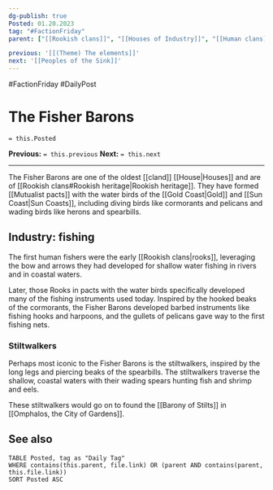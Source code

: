 ```yaml
---
dg-publish: true
Posted: 01.20.2023
tag: "#FactionFriday"
parent: ["[[Rookish clans]]", "[[Houses of Industry]]", "[[Human clans]]", "[[House]]", "[[Mutualist pacts]]", "[[Mutualist House]]", "[[Barony of Stilts]]"]

previous: '[[(Theme) The elements]]'
next: '[[Peoples of the Sink]]'
---
```

#FactionFriday #DailyPost
# The Fisher Barons
`= this.Posted`

**Previous:** `= this.previous`
**Next:** `= this.next`

---

The Fisher Barons are one of the oldest [[cland]] [[House|Houses]] and are of [[Rookish clans#Rookish heritage|Rookish heritage]]. They have formed [[Mutualist pacts]] with the water birds of the [[Gold Coast|Gold]] and [[Sun Coast|Sun Coasts]], including diving birds like cormorants and pelicans and wading birds like herons and spearbills.

## Industry: fishing

The first human fishers were the early [[Rookish clans|rooks]], leveraging the bow and arrows they had developed for shallow water fishing in rivers and in coastal waters.

Later, those Rooks in pacts with the water birds specifically developed many of the fishing instruments used today. Inspired by the hooked beaks of the cormorants, the Fisher Barons developed barbed instruments like fishing hooks and harpoons, and the gullets of pelicans gave way to the first fishing nets.

### Stiltwalkers

Perhaps most iconic to the Fisher Barons is the stiltwalkers, inspired by the long legs and piercing beaks of the spearbills. The stiltwalkers traverse the shallow, coastal waters with their wading spears hunting fish and shrimp and eels.

These stiltwalkers would go on to found the [[Barony of Stilts]] in [[Omphalos, the City of Gardens]].

## See also

```dataview
TABLE Posted, tag as "Daily Tag"
WHERE contains(this.parent, file.link) OR (parent AND contains(parent, this.file.link))
SORT Posted ASC
```